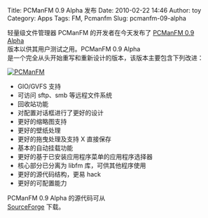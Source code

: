 Title: PCManFM 0.9 Alpha 发布
Date: 2010-02-22 14:46
Author: toy
Category: Apps
Tags: FM, Pcmanfm
Slug: pcmanfm-09-alpha

轻量级文件管理器 PCManFM 的开发者在今天发布了 [PCManFM 0.9  
Alpha](http://blog.lxde.org/?p=616)  
版本以供其用户测试之用。PCManFM 0.9 Alpha  
是一个完全从头开始重写和重新设计的版本，该版本主要包含下列改进：

[![PCManFM](http://i.linuxtoy.org/images/2010/02/pcmanfm-thumb.png)](http://i.linuxtoy.org/images/2010/02/pcmanfm.png)

+ GIO/GVFS 支持  
+ 可访问 sftp、smb 等远程文件系统  
+ 回收站功能  
+ 对配置对话框进行了更好的设计  
+ 更好的缩略图支持  
+ 更好的壁纸处理  
+ 更好的拖曳处理及支持 X 直接保存  
+ 基本的自动挂载功能  
+ 更好的基于已安装应用程序菜单的应用程序选择器  
+ 核心部分已分离为 libfm 库，可供其他程序使用  
+ 更好的源代码结构，更易 hack  
+ 更好的可配置能力

PCManFM 0.9 Alpha 的源代码可从  
[SourceForge](http://sourceforge.net/projects/pcmanfm/) 下载。
